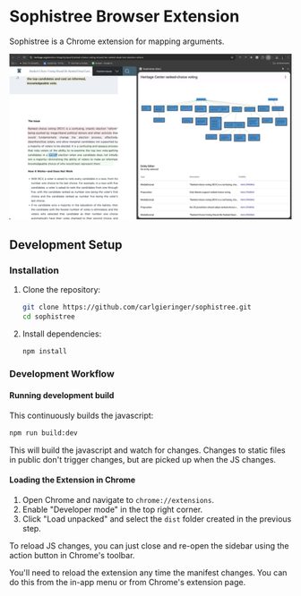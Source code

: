 # Sophistree Browser Extension

Sophistree is a Chrome extension for mapping arguments.

![screenshot](https://github.com/carlgieringer/sophistree/blob/main/docs/screenshot.png?raw=true)

## Development Setup

### Installation

1. Clone the repository:

   ```sh
   git clone https://github.com/carlgieringer/sophistree.git
   cd sophistree
   ```

2. Install dependencies:

   ```sh
   npm install
   ```

### Development Workflow

#### Running development build

This continuously builds the javascript:

```sh
npm run build:dev
```

This will build the javascript and watch for changes. Changes to static files
in public don't trigger changes, but are picked up when the JS changes.

#### Loading the Extension in Chrome

1. Open Chrome and navigate to `chrome://extensions`.
2. Enable "Developer mode" in the top right corner.
3. Click "Load unpacked" and select the `dist` folder created in the previous step.

To reload JS changes, you can just close and re-open the sidebar using the action button in Chrome's
toolbar.

You'll need to reload the extension any time the manifest changes. You can do this from the in-app
menu or from Chrome's extension page.
